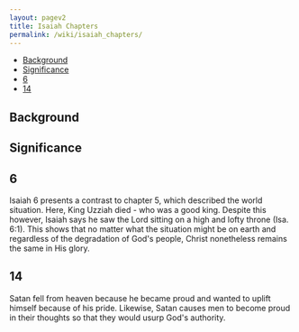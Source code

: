 ```yaml
---
layout: pagev2
title: Isaiah Chapters
permalink: /wiki/isaiah_chapters/
---
```

- [Background](#background)
- [Significance](#significance)
- [6](#6)
- [14](#14)

## Background

## Significance

## 6

Isaiah 6 presents a contrast to chapter 5, which described the world situation. Here, King Uzziah died - who was a good king. Despite this however, Isaiah says he saw the Lord sitting on a high and lofty throne (Isa. 6:1). This shows that no matter what the situation might be on earth and regardless of the degradation of God's people, Christ nonetheless remains the same in His glory.

## 14

Satan fell from heaven because he became proud and wanted to uplift himself because of his pride. Likewise, Satan causes men to become proud in their thoughts so that they would usurp God's authority.